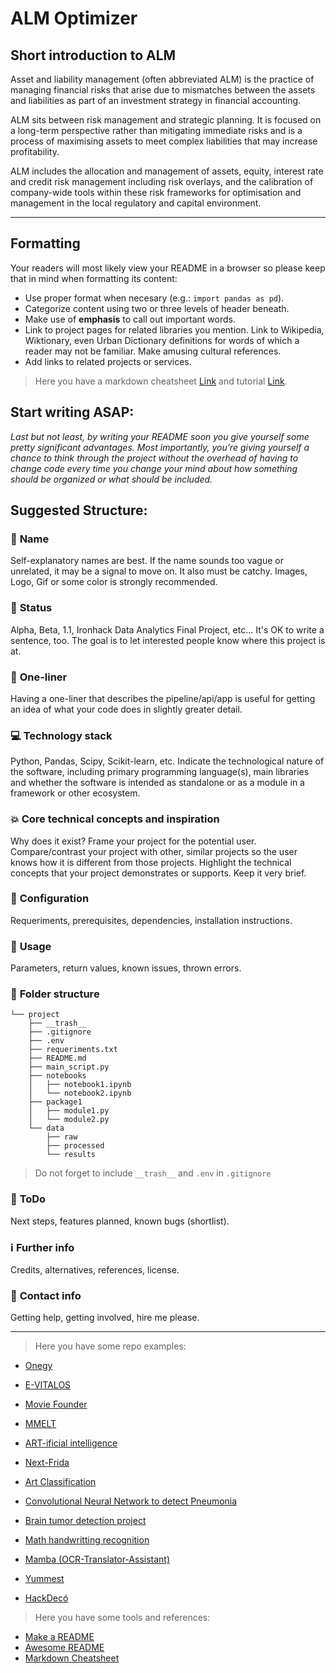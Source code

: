 # ALM Optimizer

## **Short introduction to ALM**

Asset and liability management (often abbreviated ALM) is the practice of managing financial risks that arise due to mismatches between the assets and liabilities as part of an investment strategy in financial accounting.

ALM sits between risk management and strategic planning. It is focused on a long-term perspective rather than mitigating immediate risks and is a process of maximising assets to meet complex liabilities that may increase profitability.

ALM includes the allocation and management of assets, equity, interest rate and credit risk management including risk overlays, and the calibration of company-wide tools within these risk frameworks for optimisation and management in the local regulatory and capital environment.

---

## **Formatting**
Your readers will most likely view your README in a browser so please keep that in mind when formatting its content: 
- Use proper format when necesary (e.g.: `import pandas as pd`). 
- Categorize content using two or three levels of header beneath. 
- Make use of **emphasis** to call out important words. 
- Link to project pages for related libraries you mention. Link to Wikipedia, Wiktionary, even Urban Dictionary definitions for words of which a reader may not be familiar. Make amusing cultural references. 
- Add links to related projects or services. 

> Here you have a markdown cheatsheet [Link](https://commonmark.org/help/) and tutorial [Link](https://commonmark.org/help/tutorial/).


## **Start writing ASAP:**
*Last but not least, by writing your README soon you give yourself some pretty significant advantages. Most importantly, you’re giving yourself a chance to think through the project without the overhead of having to change code every time you change your mind about how something should be organized or what should be included.*


## **Suggested Structure:**

### :raising_hand: **Name** 
Self-explanatory names are best. If the name sounds too vague or unrelated, it may be a signal to move on. It also must be catchy. Images, Logo, Gif or some color is strongly recommended.

### :baby: **Status**
Alpha, Beta, 1.1, Ironhack Data Analytics Final Project, etc... It's OK to write a sentence, too. The goal is to let interested people know where this project is at.

### :running: **One-liner**
Having a one-liner that describes the pipeline/api/app is useful for getting an idea of what your code does in slightly greater detail. 

### :computer: **Technology stack**
Python, Pandas, Scipy, Scikit-learn, etc. Indicate the technological nature of the software, including primary programming language(s), main libraries and whether the software is intended as standalone or as a module in a framework or other ecosystem.

### :boom: **Core technical concepts and inspiration**
Why does it exist? Frame your project for the potential user. Compare/contrast your project with other, similar projects so the user knows how it is different from those projects. Highlight the technical concepts that your project demonstrates or supports. Keep it very brief.

### :wrench: **Configuration**
Requeriments, prerequisites, dependencies, installation instructions.

### :see_no_evil: **Usage**
Parameters, return values, known issues, thrown errors.

### :file_folder: **Folder structure**
```
└── project
    ├── __trash__
    ├── .gitignore
    ├── .env
    ├── requeriments.txt
    ├── README.md
    ├── main_script.py
    ├── notebooks
    │   ├── notebook1.ipynb
    │   └── notebook2.ipynb
    ├── package1
    │   ├── module1.py
    │   └── module2.py
    └── data
        ├── raw
        ├── processed
        └── results
```

> Do not forget to include `__trash__` and `.env` in `.gitignore` 

### :shit: **ToDo**
Next steps, features planned, known bugs (shortlist).

### :information_source: **Further info**
Credits, alternatives, references, license.

### :love_letter: **Contact info**
Getting help, getting involved, hire me please.

---

> Here you have some repo examples:
- [Onegy](https://github.com/borjauria/Final-Project)
- [E-VITALOS](https://github.com/marinapm90/E-vitalos)
- [Movie Founder](https://github.com/Alfagu/final-project-Ironhack-0419mad)
- [MMELT](https://github.com/Juanjopf19/Ironhack-final-project--MMELT) 

- [ART-ificial intelligence](https://github.com/Juliaroch/Ironhack-final-project-Julia-Roch)
- [Next-Frida](https://github.com/Pacoanes/Next-Frida)
- [Art Classification](https://github.com/serguma/art_classification)
- [Convolutional Neural Network to detect Pneumonia](https://github.com/jmolins89/final-project)
- [Brain tumor detection project](https://github.com/alonsopdani/brain-tumor-detection-project)

- [Math handwritting recognition](https://github.com/yaakx/Math_handwritting_recognition)
- [Mamba (OCR-Translator-Assistant)](https://github.com/YonatanRA/OCR-translator-assistant-project)

- [Yummest](https://github.com/almsasantos/Yummest_Food_App)
- [HackDecó](https://github.com/herreradelduque/Ironhack-Final-Project---HackDeco)

> Here you have some tools and references:
- [Make a README](https://www.makeareadme.com/)
- [Awesome README](https://github.com/matiassingers/awesome-readme)
- [Markdown Cheatsheet](https://github.com/adam-p/markdown-here/wiki/Markdown-Cheatsheet)

